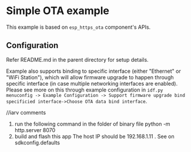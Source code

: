 # Simple OTA example

This example is based on `esp_https_ota` component's APIs.

## Configuration

Refer README.md in the parent directory for setup details.

Example also supports binding to specific interface (either "Ethernet" or "WiFi Station"), which will allow firmware upgrade to happen through specific interface (in case multiple networking interfaces are enabled). Please see more on this through example configuration in `idf.py menuconfig -> Example Configuration -> Support firmware upgrade bind specificied interface->Choose OTA data bind interface`.

//iarv comments
1) run the following command in the folder of binary file 
python -m http.server 8070
2) build and flash this app
The host IP should be 192.168.1.11 . See on sdkconfig.defaults
